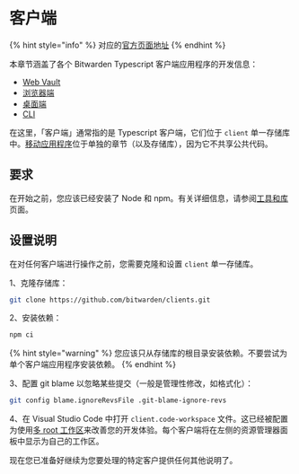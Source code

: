 # 客户端

{% hint style="info" %}
对应的[官方页面地址](https://contributing.bitwarden.com/getting-started/clients/)
{% endhint %}

本章节涵盖了各个 Bitwarden Typescript 客户端应用程序的开发信息：

* [Web Vault](web-vault/)
* [浏览器端](browser/)
* [桌面端](desktop/)
* [CLI](cli.md)

在这里，「客户端」通常指的是 Typescript 客户端，它们位于 `client` 单一存储库中。[移动应用程序](mobile/)位于单独的章节（以及存储库），因为它不共享公共代码。

## 要求 <a href="#requirements" id="requirements"></a>

在开始之前，您应该已经安装了 Node 和 npm。有关详细信息，请参阅[工具和库](../tools.md)页面。

## 设置说明 <a href="#setup-instructions" id="setup-instructions"></a>

在对任何客户端进行操作之前，您需要克隆和设置 `client` 单一存储库。

1、克隆存储库：

```bash
git clone https://github.com/bitwarden/clients.git
```

2、安装依赖：

```bash
npm ci
```

{% hint style="warning" %}
您应该只从存储库的根目录安装依赖。不要尝试为单个客户端应用程序安装依赖。
{% endhint %}

3、配置 git blame 以忽略某些提交（一般是管理性修改，如格式化）：

```bash
git config blame.ignoreRevsFile .git-blame-ignore-revs
```

4、在 Visual Studio Code 中打开 `client.code-workspace` 文件。这已经被配置为使用[多 root 工作区](https://code.visualstudio.com/docs/editor/multi-root-workspaces)来改善您的开发体验。每个客户端将在左侧的资源管理器面板中显示为自己的工作区。

现在您已准备好继续为您要处理的特定客户提供任何其他说明了。
